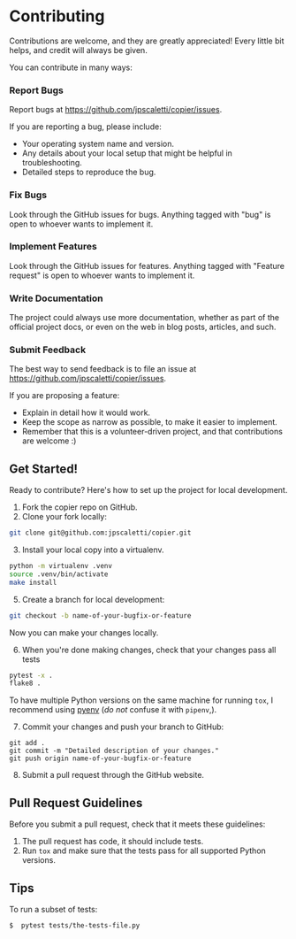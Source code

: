 # Contributing

Contributions are welcome, and they are greatly appreciated! Every little bit helps, and
credit will always be given.

You can contribute in many ways:

### Report Bugs

Report bugs at <https://github.com/jpscaletti/copier/issues>.

If you are reporting a bug, please include:

- Your operating system name and version.
- Any details about your local setup that might be helpful in troubleshooting.
- Detailed steps to reproduce the bug.

### Fix Bugs

Look through the GitHub issues for bugs. Anything tagged with "bug" is open to whoever
wants to implement it.

### Implement Features

Look through the GitHub issues for features. Anything tagged with "Feature request" is
open to whoever wants to implement it.

### Write Documentation

The project could always use more documentation, whether as part of the official project
docs, or even on the web in blog posts, articles, and such.

### Submit Feedback

The best way to send feedback is to file an issue at
<https://github.com/jpscaletti/copier/issues>.

If you are proposing a feature:

- Explain in detail how it would work.
- Keep the scope as narrow as possible, to make it easier to implement.
- Remember that this is a volunteer-driven project, and that contributions are welcome
  :)

## Get Started!

Ready to contribute? Here's how to set up the project for local development.

1.  Fork the copier repo on GitHub.
2.  Clone your fork locally:

```bash
git clone git@github.com:jpscaletti/copier.git
```

3.  Install your local copy into a virtualenv.

```bash
python -m virtualenv .venv
source .venv/bin/activate
make install
```

5.  Create a branch for local development:

```bash
git checkout -b name-of-your-bugfix-or-feature
```

Now you can make your changes locally.

6.  When you're done making changes, check that your changes pass all tests

```bash
pytest -x .
flake8 .
```

To have multiple Python versions on the same machine for running `tox`, I recommend
using [pyenv](https://github.com/pyenv/pyenv) (_do not_ confuse it with `pipenv`,).

7.  Commit your changes and push your branch to GitHub:

```
git add .
git commit -m "Detailed description of your changes."
git push origin name-of-your-bugfix-or-feature
```

8.  Submit a pull request through the GitHub website.

## Pull Request Guidelines

Before you submit a pull request, check that it meets these guidelines:

1.  The pull request has code, it should include tests.
2.  Run `tox` and make sure that the tests pass for all supported Python versions.

## Tips

To run a subset of tests:

    $  pytest tests/the-tests-file.py
